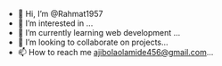 - 👋 Hi, I’m @Rahmat1957
- 👀 I’m interested in ...
- 🌱 I’m currently learning web development ...
- 💞️ I’m looking to collaborate on  projects...
- 📫 How to reach me ajibolaolamide456@gmail.com...

<!---
Rahmat1957/Rahmat1957 is a ✨ special ✨ repository because its `README.md` (this file) appears on your GitHub profile.
You can click the Preview link to take a look at your changes.
--->
